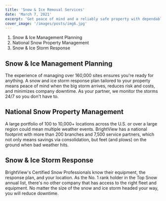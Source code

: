 ```yaml
---
title: 'Snow & Ice Removal Services'
date: 'March 7, 2021'
excerpt: 'Get peace of mind and a reliably safe property with dependable and effective snow and ice management delivered by a professional team you can count on.'
cover_image: '/images/posts/img6.jpg'
---
```




1. Snow & Ice Management Planning
2. National Snow Property Management
3. Snow & Ice Storm Response


## Snow & Ice Management Planning

The experience of managing over 160,000 sites ensures you're ready for anything. A snow and ice storm response plan tailored to your property means peace of mind when the big storm arrives, reduces risk and costs, and minimizes company downtime. As your partner, we monitor the storms 24/7 so you don't have to. 

## National Snow Property Management

A large portfolio of 100 to 10,000+ locations across the U.S. or over a large region could mean multiple weather events. BrightView has a national footprint with more than 200 branches and 7,500 service partners, which not only means savings via consolidation, but feet (and plows) on the ground when bad weather hits. 

## Snow & Ice Storm Response
BrightView's Certified Snow Professionals know their equipment, the response plan, and your location. As the No. 1 rank holder in the Top Snow annual list, there's no other company that has access to the right fleet and equipment. No matter the size of the snow and ice storm headed your way, you will reduce downtime.

